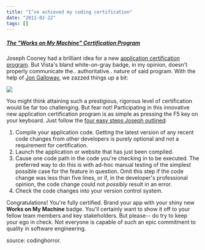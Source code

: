 ```yaml
---
title: "I’ve achieved my coding certification"
date: "2011-02-22"
tags: []
---
```


##### [The "Works on My Machine" Certification Program](http://www.codinghorror.com/blog/2007/03/the-works-on-my-machine-certification-program.html)

Joseph Cooney had a brilliant idea for a new [application certification program](http://jcooney.net/archive/2007/02/01/42999.aspx). But Vista's bland white-on-gray badge, in my opinion, doesn't properly communicate the.. authoritative.. nature of said program. With the help of [Jon Galloway](http://weblogs.asp.net/jgalloway/), we zazzed things up a bit:

![](/WOMM.png)

You might think attaining such a prestigious, rigorous level of certification would be far too challenging. But fear not! Participating in this innovative new application certification program is as simple as pressing the F5 key on your keyboard. Just follow the [four easy steps Joseph outlined](http://jcooney.net/archive/2007/02/01/42999.aspx):

  1. Compile your application code. Getting the latest version of any recent code changes from other developers is purely optional and not a requirement for certification. 
  2. Launch the application or website that has just been compiled. 
  3. Cause one code path in the code you're checking in to be executed. The preferred way to do this is with ad-hoc manual testing of the simplest possible case for the feature in question. Omit this step if the code change was less than five lines, or if, in the developer's professional opinion, the code change could not _possibly_ result in an error. 
  4. Check the code changes into your version control system.

Congratulations! You're fully certified. Brand your app with your shiny new **Works on My Machine** badge. You'll certainly want to show it off to your fellow team members and key stakeholders. But please-- do try to keep your ego in check. Not everyone is capable of such an epic commitment to quality in software engineering.

source: codinghorror.
